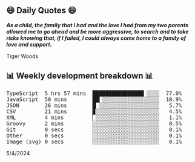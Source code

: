 ## 😄 Daily Quotes 😄

_**As a child, the family that I had and the love I had from my two parents allowed me to go ahead and be more aggressive, to search and to take risks knowing that, if I failed, I could always come home to a family of love and support.**_

Tiger Woods



## 📊 Weekly development breakdown 📊

<pre>TypeScript  5 hrs 57 mins  ████████████████▏░░░░  77.0%
JavaScript  50 mins        ██▎░░░░░░░░░░░░░░░░░░  10.9%
JSON        26 mins        █▏░░░░░░░░░░░░░░░░░░░   5.7%
CSV         21 mins        ▉░░░░░░░░░░░░░░░░░░░░   4.5%
XML         4 mins         ▏░░░░░░░░░░░░░░░░░░░░   1.1%
Groovy      2 mins         ░░░░░░░░░░░░░░░░░░░░░   0.5%
Git         0 secs         ░░░░░░░░░░░░░░░░░░░░░   0.1%
Other       0 secs         ░░░░░░░░░░░░░░░░░░░░░   0.1%
Image (svg) 0 secs         ░░░░░░░░░░░░░░░░░░░░░   0.1%</pre>

5/4/2024